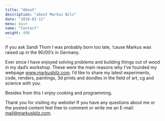 ```yaml
---
title: "About"
description: "about Markus Bilz"
date: "2018-02-11"
menu: main
name: "Contact"
weight: 400
---
```


If you ask Sandi Thom I was probably born too late, ’cause Markus was raised up in the 90/00’s in Germany.

Ever since I have enjoyed solving problems and building things out of wood in my dad’s workshop. These were the main reasons why I’ve founded my webpage www.markusbilz.com. I’d like to share my latest experiments, code,  renders, paintings, 3d prints and doodles in the field of art, cg and science with you.

Besides from this I enjoy cooking and programming.

Thank you for visiting my website! If you have any questions about me or the posted content feel free to comment or write me an E-mail: mail@markusbilz.com.